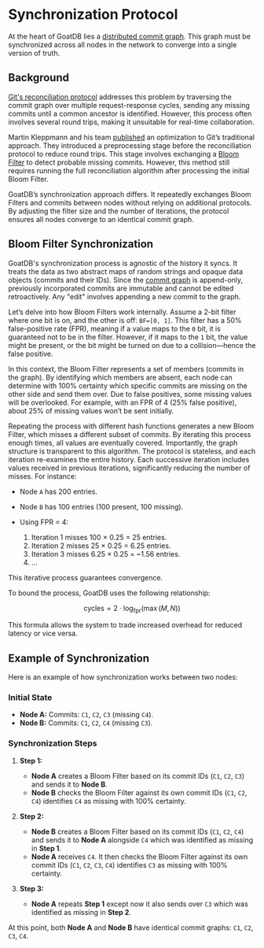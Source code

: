 # Synchronization Protocol

At the heart of GoatDB lies a [distributed commit graph](commit-graph.md). This graph must be synchronized across all nodes in the network to converge into a single version of truth.

## Background

[Git's reconciliation protocol](https://martin.kleppmann.com/2020/12/02/bloom-filter-hash-graph-sync.html) addresses this problem by traversing the commit graph over multiple request-response cycles, sending any missing commits until a common ancestor is identified. However, this process often involves several round trips, making it unsuitable for real-time collaboration.

Martin Kleppmann and his team [published](https://martin.kleppmann.com/2020/12/02/bloom-filter-hash-graph-sync.html) an optimization to Git’s traditional approach. They introduced a preprocessing stage before the reconciliation protocol to reduce round trips. This stage involves exchanging a [Bloom Filter](https://en.wikipedia.org/wiki/Bloom_filter) to detect probable missing commits. However, this method still requires running the full reconciliation algorithm after processing the initial Bloom Filter.

GoatDB’s synchronization approach differs. It repeatedly exchanges Bloom Filters and commits between nodes without relying on additional protocols. By adjusting the filter size and the number of iterations, the protocol ensures all nodes converge to an identical commit graph.

## Bloom Filter Synchronization

GoatDB's synchronization process is agnostic of the history it syncs. It treats the data as two abstract maps of random strings and opaque data objects (commits and their IDs). Since the [commit graph](commit-graph.md) is append-only, previously incorporated commits are immutable and cannot be edited retroactively. Any "edit" involves appending a new commit to the graph.

Let’s delve into how Bloom Filters work internally. Assume a 2-bit filter where one bit is on, and the other is off: `BF=[0, 1]`. This filter has a 50% false-positive rate (FPR), meaning if a value maps to the `0` bit, it is guaranteed not to be in the filter. However, if it maps to the `1` bit, the value might be present, or the bit might be turned on due to a collision—hence the false positive.

In this context, the Bloom Filter represents a set of members (commits in the graph). By identifying which members are absent, each node can determine with 100% certainty which specific commits are missing on the other side and send them over. Due to false positives, some missing values will be overlooked. For example, with an FPR of 4 (25% false positive), about 25% of missing values won’t be sent initially.

Repeating the process with different hash functions generates a new Bloom Filter, which misses a different subset of commits. By iterating this process enough times, all values are eventually covered. Importantly, the graph structure is transparent to this algorithm. The protocol is stateless, and each iteration re-examines the entire history. Each successive iteration includes values received in previous iterations, significantly reducing the number of misses. For instance:

- Node `A` has 200 entries.
- Node `B` has 100 entries (100 present, 100 missing).
- Using FPR = 4:

  1. Iteration 1 misses 100 × 0.25 = 25 entries.
  2. Iteration 2 misses 25 × 0.25 = 6.25 entries.
  3. Iteration 3 misses 6.25 × 0.25 = ~1.56 entries.
  4. …

This iterative process guarantees convergence.

To bound the process, GoatDB uses the following relationship:

$$\text{cycles} = 2 \cdot \log_{\text{fpr}}(\max(M, N))$$

This formula allows the system to trade increased overhead for reduced latency or vice versa.

## Example of Synchronization

Here is an example of how synchronization works between two nodes:

### Initial State

- **Node A:** Commits: `C1`, `C2`, `C3` (missing `C4`).
- **Node B:** Commits: `C1`, `C2`, `C4` (missing `C3`).

### Synchronization Steps

1. **Step 1:**

   - **Node A** creates a Bloom Filter based on its commit IDs (`C1`, `C2`, `C3`) and sends it to **Node B**.
   - **Node B** checks the Bloom Filter against its own commit IDs (`C1`, `C2`, `C4`) identifies `C4` as missing with 100% certainty.

2. **Step 2:**

   - **Node B** creates a Bloom Filter based on its commit IDs (`C1`, `C2`, `C4`) and sends it to **Node A** alongside `C4` which was identified as missing in **Step 1**.
   - **Node A** receives `C4`. It then checks the Bloom Filter against its own commit IDs (`C1`, `C2`, `C3`, `C4`) identifies `C3` as missing with 100% certainty.

3. **Step 3:**
   - **Node A** repeats **Step 1** except now it also sends over `C3` which was identified as missing in **Step 2**.

At this point, both **Node A** and **Node B** have identical commit graphs: `C1`, `C2`, `C3`, `C4`.
